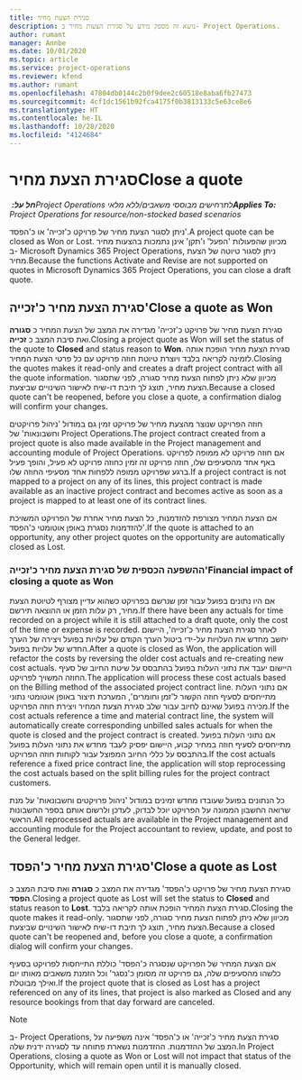 ```yaml
---
title: סגירת הצעת מחיר
description: נושא זה מספק מידע על סגירת הצעות מחיר ב- Project Operations.
author: rumant
manager: Annbe
ms.date: 10/01/2020
ms.topic: article
ms.service: project-operations
ms.reviewer: kfend
ms.author: rumant
ms.openlocfilehash: 47804db0144c2b0f9dee2c60518e8aba6fb27473
ms.sourcegitcommit: 4cf1dc1561b92fca4175f0b3813133c5e63ce8e6
ms.translationtype: HT
ms.contentlocale: he-IL
ms.lasthandoff: 10/28/2020
ms.locfileid: "4124684"
---
```

# <a name="close-a-quote"></a><span data-ttu-id="865e5-103">סגירת הצעת מחיר</span><span class="sxs-lookup"><span data-stu-id="865e5-103">Close a quote</span></span>

<span data-ttu-id="865e5-104">_**חל על:** ‏Project Operations לתרחישים מבוססי משאבים/ללא מלאי_</span><span class="sxs-lookup"><span data-stu-id="865e5-104">_**Applies To:** Project Operations for resource/non-stocked based scenarios_</span></span>

<span data-ttu-id="865e5-105">ניתן לסגור הצעת מחיר של פרויקט כ'זכייה' או כ'הפסד'.</span><span class="sxs-lookup"><span data-stu-id="865e5-105">A project quote can be closed as Won or Lost.</span></span> <span data-ttu-id="865e5-106">מכיוון שהפעולות 'הפעל' ו'תקן' אינן נתמכות בהצעות מחיר ב- Microsoft Dynamics 365 Project Operations, ניתן לסגור טיוטה של הצעת מחיר.</span><span class="sxs-lookup"><span data-stu-id="865e5-106">Because the functions Activate and Revise are not supported on quotes in Microsoft Dynamics 365 Project Operations, you can close a draft quote.</span></span>

## <a name="close-a-quote-as-won"></a><span data-ttu-id="865e5-107">סגירת הצעת מחיר כ'זכייה'</span><span class="sxs-lookup"><span data-stu-id="865e5-107">Close a quote as Won</span></span>

<span data-ttu-id="865e5-108">סגירת הצעת מחיר של פרויקט כ'זכייה' מגדירה את המצב של הצעת המחיר כ **סגורה** ואת סיבת המצב כ **זכייה**.</span><span class="sxs-lookup"><span data-stu-id="865e5-108">Closing a project quote as Won will set the status of the quote to **Closed** and status reason to **Won**.</span></span> <span data-ttu-id="865e5-109">סגירת הצעת מחיר הופכת אותה לזמינה לקריאה בלבד ויוצרת טיוטת חוזה פרויקט עם כל פרטי הצעת המחיר.</span><span class="sxs-lookup"><span data-stu-id="865e5-109">Closing the quotes makes it read-only and creates a draft project contract with all the quote information.</span></span> <span data-ttu-id="865e5-110">מכיוון שלא ניתן לפתוח הצעת מחיר סגורה, לפני שתסגור הצעת מחיר, תוצג לך תיבת דו-שיח לאישור השינויים שביצעת.</span><span class="sxs-lookup"><span data-stu-id="865e5-110">Because a closed quote can't be reopened, before you close a quote, a confirmation dialog will confirm your changes.</span></span>

<span data-ttu-id="865e5-111">חוזה הפרויקט שנוצר מהצעת מחיר של פרויקט זמין גם במודול 'ניהול פרויקטים וחשבונאות' של Project Operations.</span><span class="sxs-lookup"><span data-stu-id="865e5-111">The project contract created from a project quote is also made available in the Project management and accounting module of Project Operations.</span></span> <span data-ttu-id="865e5-112">אם חוזה פרויקט לא ממופה לפרויקט באף אחד מהסעיפים שלו, חוזה פרויקט זה זמין כחוזה פרויקט לא פעיל, והופך פעיל ברגע שפרויקט ממופה ללפחות אחד מסעיפי החוזה שלו.</span><span class="sxs-lookup"><span data-stu-id="865e5-112">If a project contract is not mapped to a project on any of its lines, this project contract is made available as an inactive project contract and becomes active as soon as a project is mapped to at least one of its contract lines.</span></span>

<span data-ttu-id="865e5-113">אם הצעת המחיר מצורפת להזדמנות, כל הצעת מחיר אחרת של הפרויקט המשויכת להזדמנות נסגרת באופן אוטומטי כ'הפסד'.</span><span class="sxs-lookup"><span data-stu-id="865e5-113">If the quote is attached to an opportunity, any other project quotes on the opportunity are automatically closed as Lost.</span></span>

### <a name="financial-impact-of-closing-a-quote-as-won"></a><span data-ttu-id="865e5-114">ההשפעה הכספית של סגירת הצעת מחיר כ'זכייה'</span><span class="sxs-lookup"><span data-stu-id="865e5-114">Financial impact of closing a quote as Won</span></span>

<span data-ttu-id="865e5-115">אם היו נתונים בפועל עבור זמן שנרשם בפרויקט כשהוא עדיין מצורף לטיוטת הצעת מחיר, רק עלות הזמן או ההוצאה תירשם.</span><span class="sxs-lookup"><span data-stu-id="865e5-115">If there have been any actuals for time recorded on a project while it is still attached to a draft quote, only the cost of the time or expense is recorded.</span></span> <span data-ttu-id="865e5-116">לאחר סגירת הצעת מחיר כ'זכייה', היישום יחשב מחדש את העלויות על-ידי ביטול הערך הקודם של עלויות בפועל ויצירה של הערך החדש של עלויות בפועל.</span><span class="sxs-lookup"><span data-stu-id="865e5-116">After a quote is closed as Won, the application will refactor the costs by reversing the older cost actuals and re-creating new cost actuals.</span></span> <span data-ttu-id="865e5-117">היישום יעבד את נתוני העלות בפועל בהתבסס על שיטת החיוב של סעיף החוזה המשויך לפרויקט.</span><span class="sxs-lookup"><span data-stu-id="865e5-117">The application will process these cost actuals based on the Billing method of the associated project contract line.</span></span> <span data-ttu-id="865e5-118">אם נתוני העלות מתייחסים לסעיף חוזה הקשור ל'זמן וחומרים', המערכת תיצור באופן אוטומטי נתוני מכירה בפועל שאינם לחיוב עבור שלב סגירת הצעת המחיר ויצירת חוזה הפרויקט.</span><span class="sxs-lookup"><span data-stu-id="865e5-118">If the cost actuals reference a time and material contract line, the system will automatically create corresponding unbilled sales actuals for when the quote is closed and the project contract is created.</span></span> <span data-ttu-id="865e5-119">אם נתוני העלות בפועל מתייחסים לסעיף חוזה במחיר קבוע, היישום יפסיק לעבד מחדש את נתוני העלות בפועל בהתבסס על כללי החיוב המפוצל עבור לקוחות חוזה הפרויקט.</span><span class="sxs-lookup"><span data-stu-id="865e5-119">If the cost actuals reference a fixed price contract line, the application will stop reprocessing the cost actuals based on the split billing rules for the project contract customers.</span></span>

<span data-ttu-id="865e5-120">כל הנתונים בפועל‬ שעובדו מחדש זמינים במודול 'ניהול פרויקטים וחשבונאות' על מנת שרואה החשבון הממונה על הפרויקט יוכל לבדוק, לעדכן ולרשום אותם בספר החשבונות הראשי.</span><span class="sxs-lookup"><span data-stu-id="865e5-120">All reprocessed actuals are available in the Project management and accounting module for the Project accountant to review, update, and post to the General ledger.</span></span> 

## <a name="close-a-quote-as-lost"></a><span data-ttu-id="865e5-121">סגירת הצעת מחיר כ'הפסד'</span><span class="sxs-lookup"><span data-stu-id="865e5-121">Close a quote as Lost</span></span>

<span data-ttu-id="865e5-122">סגירת הצעת מחיר של פרויקט כ'הפסד' מגדירה את המצב כ **סגורה** ואת סיבת המצב כ **הפסד**.</span><span class="sxs-lookup"><span data-stu-id="865e5-122">Closing a project quote as Lost will set the status to **Closed** and status reason to **Lost**.</span></span> <span data-ttu-id="865e5-123">סגירת הצעת המחיר הופכת אותה לקריאה בלבד.</span><span class="sxs-lookup"><span data-stu-id="865e5-123">Closing the quote makes it read-only.</span></span> <span data-ttu-id="865e5-124">מכיוון שלא ניתן לפתוח הצעת מחיר סגורה, לפני שתסגור הצעת מחיר, תוצג לך תיבת דו-שיח לאישור השינויים שביצעת.</span><span class="sxs-lookup"><span data-stu-id="865e5-124">Because a closed quote can't be reopened and, before you close a quote, a confirmation dialog will confirm your changes.</span></span>

<span data-ttu-id="865e5-125">אם הצעת המחיר של הפרויקט שנסגרה כ'הפסד' כוללת התייחסות לפרויקט בסעיף כלשהו מהסעיפים שלה, גם פרויקט זה מסומן כ'נסגר' וכל הזמנת משאבים מאותו יום ואילך מבוטלת.</span><span class="sxs-lookup"><span data-stu-id="865e5-125">If the project quote that is closed as Lost has a project referenced on any of its lines, that project is also marked as Closed and any resource bookings from that day forward are canceled.</span></span>

> [!NOTE]
> <span data-ttu-id="865e5-126">ב- Project Operations, סגירת הצעת מחיר כ'זכייה' או כ'הפסד' אינה משפיעה על המצב של ההזדמנות. ההזדמנות נשארת פתוחה עד לסגירה ידנית שלה.</span><span class="sxs-lookup"><span data-stu-id="865e5-126">In Project Operations, closing a quote as Won or Lost will not impact that status of the Opportunity, which will remain open until it is manually closed.</span></span>
